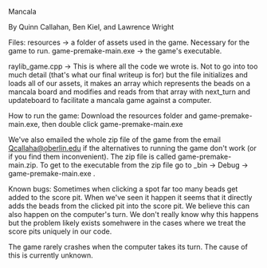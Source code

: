 Mancala

By Quinn Callahan, Ben Kiel, and Lawrence Wright

Files: 
resources -> a folder of assets used in the game. Necessary for the game to run.
game-premake-main.exe -> the game's executable. 

raylib_game.cpp -> This is where all the code we wrote is. Not to go into too much detail (that's what our final writeup is for) but the file initializes and loads all of our assets, it makes an array which represents the beads on a mancala board and modifies and reads from that array with next_turn and updateboard to facilitate a mancala game against a computer.

How to run the game:
Download the resources folder and game-premake-main.exe, then double click game-premake-main.exe

We've also emailed the whole zip file of the game from the email Qcallaha@oberlin.edu if the alternatives to running the game don't work (or if you find them inconvenient). The zip file is called game-premake-main.zip. To get to the executable from the zip file go to _bin -> Debug -> game-premake-main.exe .

Known bugs:
Sometimes when clicking a spot far too many beads get added to the score pit. When we've seen it happen it seems that it directly adds the beads from the clicked pit into the score pit. We believe this can also happen on the computer's turn. We don't really know why this happens but the problem likely exists somehwere in the cases where we treat the score pits uniquely in our code.

The game rarely crashes when the computer takes its turn. The cause of this is currently unknown.
